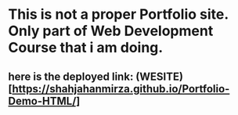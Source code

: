 # This is not a proper Portfolio site. Only part of Web Development Course that i am doing. 
## here is the deployed link: (WESITE)[https://shahjahanmirza.github.io/Portfolio-Demo-HTML/]
